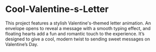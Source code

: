 # Cool-Valentine-s-Letter
This project features a stylish Valentine's-themed letter animation. An envelope opens to reveal a message with a smooth typing effect, and floating hearts add a fun and romantic touch to the experience. It’s designed to give a cool, modern twist to sending sweet messages on Valentine’s Day.
